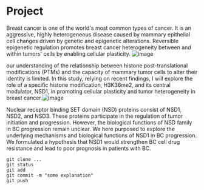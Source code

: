 # Project
Breast cancer is one of the world's most common types of cancer. It is an aggressive, highly heterogeneous disease caused by mammary epithelial cell changes driven by genetic and epigenetic alterations. Reversible epigenetic regulation promotes breast cancer heterogeneity between and within tumors' cells by enabling cellular plasticity. 
![image](https://github.com/roisiegelman/Project/assets/166688546/e3e723d3-6f10-4aa7-87ad-461efc3558ea)

our understanding of the relationship between histone post-translational modifications (PTMs) and the capacity of mammary tumor cells to alter their identity is limited. In this study, relying on recent findings, I will explore the role of a specific histone modification, H3K36me2, and its central modulator, NSD1, in promoting cellular plasticity and tumor heterogeneity in breast cancer.![image](https://github.com/roisiegelman/Project/assets/166688546/898795ce-b799-4cec-89cc-2ca37f4a3c0b)

Nuclear receptor binding SET domain (NSD) proteins consist of NSD1, NSD2, and NSD3. These proteins participate in the regulation of tumor initiation and progression. However, the biological functions of NSD family  in BC progression remain unclear. 
We here purposed to explore the underlying mechanisms and biological functions of NSD1 in BC progression. We formulated a hypothesis that NSD1 would strengthen BC cell drug resistance and lead to poor prognosis in patients with BC.

```
git clone ...
git status
git add
git commit -m "some explanation"
git push
```
